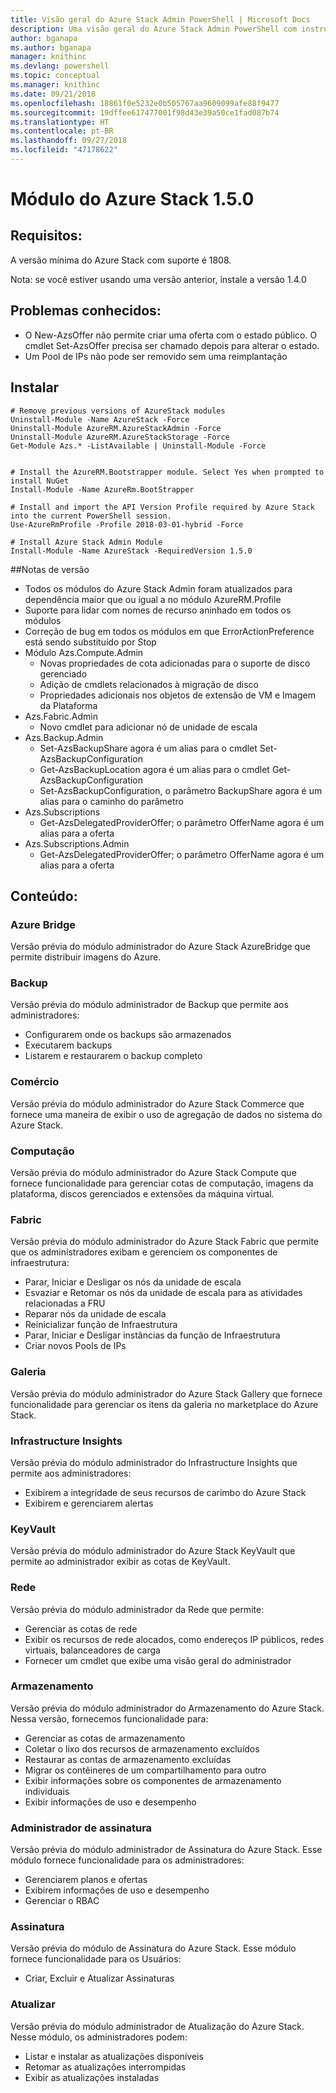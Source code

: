 ```yaml
---
title: Visão geral do Azure Stack Admin PowerShell | Microsoft Docs
description: Uma visão geral do Azure Stack Admin PowerShell com instruções de instalação e configuração.
author: bganapa
ms.author: bganapa
manager: knithinc
ms.devlang: powershell
ms.topic: conceptual
ms.manager: knithinc
ms.date: 09/21/2018
ms.openlocfilehash: 18861f0e5232e0b505767aa9609099afe88f9477
ms.sourcegitcommit: 19dffee617477001f98d43e39a50ce1fad087b74
ms.translationtype: HT
ms.contentlocale: pt-BR
ms.lasthandoff: 09/27/2018
ms.locfileid: "47178622"
---
```

# <a name="azure-stack-module-150"></a>Módulo do Azure Stack 1.5.0

## <a name="requirements"></a>Requisitos:
A versão mínima do Azure Stack com suporte é 1808.

Nota: se você estiver usando uma versão anterior, instale a versão 1.4.0

## <a name="known-issues"></a>Problemas conhecidos:

- O New-AzsOffer não permite criar uma oferta com o estado público. O cmdlet Set-AzsOffer precisa ser chamado depois para alterar o estado.
- Um Pool de IPs não pode ser removido sem uma reimplantação

## <a name="install"></a>Instalar
```
# Remove previous versions of AzureStack modules
Uninstall-Module -Name AzureStack -Force 
Uninstall-Module AzureRM.AzureStackAdmin -Force
Uninstall-Module AzureRM.AzureStackStorage -Force
Get-Module Azs.* -ListAvailable | Uninstall-Module -Force


# Install the AzureRM.Bootstrapper module. Select Yes when prompted to install NuGet
Install-Module -Name AzureRm.BootStrapper

# Install and import the API Version Profile required by Azure Stack into the current PowerShell session.
Use-AzureRmProfile -Profile 2018-03-01-hybrid -Force

# Install Azure Stack Admin Module
Install-Module -Name AzureStack -RequiredVersion 1.5.0
```

##<a name="release-notes"></a>Notas de versão
* Todos os módulos do Azure Stack Admin foram atualizados para dependência maior que ou igual a no módulo AzureRM.Profile
* Suporte para lidar com nomes de recurso aninhado em todos os módulos
* Correção de bug em todos os módulos em que ErrorActionPreference está sendo substituído por Stop
* Módulo Azs.Compute.Admin
    * Novas propriedades de cota adicionadas para o suporte de disco gerenciado
    * Adição de cmdlets relacionados à migração de disco
    * Propriedades adicionais nos objetos de extensão de VM e Imagem da Plataforma
* Azs.Fabric.Admin 
    * Novo cmdlet para adicionar nó de unidade de escala
* Azs.Backup.Admin
    * Set-AzsBackupShare agora é um alias para o cmdlet Set-AzsBackupConfiguration
    * Get-AzsBackupLocation agora é um alias para o cmdlet Get-AzsBackupConfiguration
    * Set-AzsBackupConfiguration, o parâmetro BackupShare agora é um alias para o caminho do parâmetro
* Azs.Subscriptions
    * Get-AzsDelegatedProviderOffer; o parâmetro OfferName agora é um alias para a oferta
* Azs.Subscriptions.Admin
    * Get-AzsDelegatedProviderOffer; o parâmetro OfferName agora é um alias para a oferta

## <a name="content"></a>Conteúdo:
### <a name="azure-bridge"></a>Azure Bridge
Versão prévia do módulo administrador do Azure Stack AzureBridge que permite distribuir imagens do Azure.

### <a name="backup"></a>Backup
Versão prévia do módulo administrador de Backup que permite aos administradores:
- Configurarem onde os backups são armazenados
- Executarem backups
- Listarem e restaurarem o backup completo

### <a name="commerce"></a>Comércio
Versão prévia do módulo administrador do Azure Stack Commerce que fornece uma maneira de exibir o uso de agregação de dados no sistema do Azure Stack.

### <a name="compute"></a>Computação
Versão prévia do módulo administrador do Azure Stack Compute que fornece funcionalidade para gerenciar cotas de computação, imagens da plataforma, discos gerenciados e extensões da máquina virtual.

### <a name="fabric"></a>Fabric
Versão prévia do módulo administrador do Azure Stack Fabric que permite que os administradores exibam e gerenciem os componentes de infraestrutura:
- Parar, Iniciar e Desligar os nós da unidade de escala
- Esvaziar e Retomar os nós da unidade de escala para as atividades relacionadas a FRU
- Reparar nós da unidade de escala
- Reinicializar função de Infraestrutura
- Parar, Iniciar e Desligar instâncias da função de Infraestrutura
- Criar novos Pools de IPs


### <a name="gallery"></a>Galeria
Versão prévia do módulo administrador do Azure Stack Gallery que fornece funcionalidade para gerenciar os itens da galeria no marketplace do Azure Stack.

### <a name="infrastructure-insights"></a>Infrastructure Insights
Versão prévia do módulo administrador do Infrastructure Insights que permite aos administradores:
- Exibirem a integridade de seus recursos de carimbo do Azure Stack
- Exibirem e gerenciarem alertas

### <a name="keyvault"></a>KeyVault
Versão prévia do módulo administrador do Azure Stack KeyVault que permite ao administrador exibir as cotas de KeyVault.

### <a name="network"></a>Rede
Versão prévia do módulo administrador da Rede que permite:
- Gerenciar as cotas de rede
- Exibir os recursos de rede alocados, como endereços IP públicos, redes virtuais, balanceadores de carga
- Fornecer um cmdlet que exibe uma visão geral do administrador

### <a name="storage"></a>Armazenamento
Versão prévia do módulo administrador do Armazenamento do Azure Stack.  Nessa versão, fornecemos funcionalidade para:
- Gerenciar as cotas de armazenamento
- Coletar o lixo dos recursos de armazenamento excluídos
- Restaurar as contas de armazenamento excluídas
- Migrar os contêineres de um compartilhamento para outro
- Exibir informações sobre os componentes de armazenamento individuais
- Exibir informações de uso e desempenho

### <a name="subscription-admin"></a>Administrador de assinatura
Versão prévia do módulo administrador de Assinatura do Azure Stack.  Esse módulo fornece funcionalidade para os administradores:
- Gerenciarem planos e ofertas
- Exibirem informações de uso e desempenho
- Gerenciar o RBAC

### <a name="subscription"></a>Assinatura
Versão prévia do módulo de Assinatura do Azure Stack.  Esse módulo fornece funcionalidade para os Usuários:
- Criar, Excluir e Atualizar Assinaturas

### <a name="update"></a>Atualizar
Versão prévia do módulo administrador de Atualização do Azure Stack.  Nesse módulo, os administradores podem:
- Listar e instalar as atualizações disponíveis
- Retomar as atualizações interrompidas
- Exibir as atualizações instaladas
